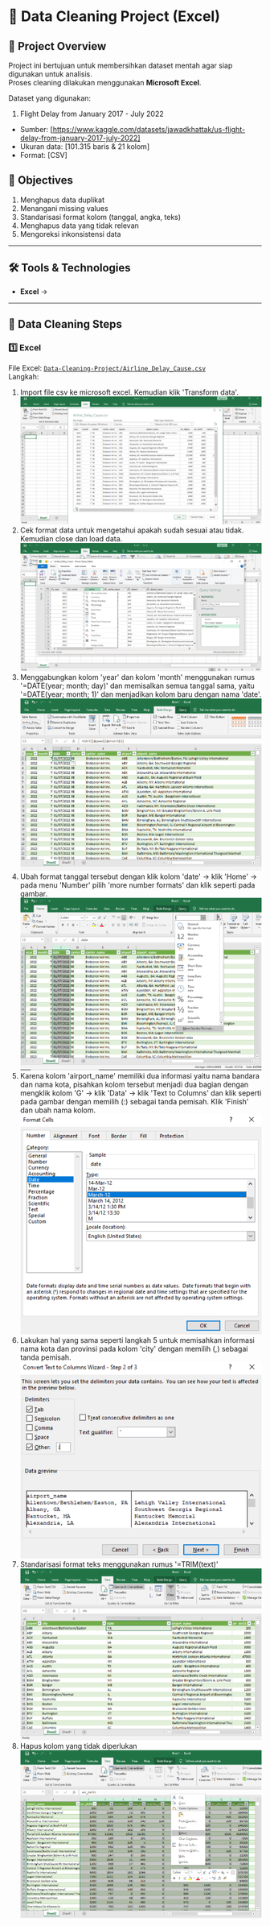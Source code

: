 # 🧹 Data Cleaning Project (Excel)

## 📌 Project Overview
Project ini bertujuan untuk membersihkan dataset mentah agar siap digunakan untuk analisis.  
Proses cleaning dilakukan menggunakan **Microsoft Excel**.

Dataset yang digunakan:
1. Flight Delay from January 2017 - July 2022
- Sumber: [https://www.kaggle.com/datasets/jawadkhattak/us-flight-delay-from-january-2017-july-2022]
- Ukuran data: [101.315 baris & 21 kolom] 
- Format: [CSV]

## 🎯 Objectives
1. Menghapus data duplikat
2. Menangani missing values
3. Standarisasi format kolom (tanggal, angka, teks)
4. Menghapus data yang tidak relevan
5. Mengoreksi inkonsistensi data

---

## 🛠 Tools & Technologies
- **Excel** → 

---

## 📂 Data Cleaning Steps

### 1️⃣ Excel
File Excel: [`Data-Cleaning-Project/Airline_Delay_Cause.csv`](Data-Cleaning-Project/Airline_Delay_Cause.csv)  
Langkah:
1. Import file csv ke microsoft excel. Kemudian klik 'Transform data'.
![langkah1](langkah1.png)
2. Cek format data untuk mengetahui apakah sudah sesuai atau tidak. Kemudian close dan load data.
![langkah2](langkah2.png)
3. Menggabungkan kolom 'year' dan kolom 'month' menggunakan rumus '=DATE(year; month; day)' dan memisalkan semua tanggal sama, yaitu '=DATE(year; month; 1)' dan menjadikan kolom baru dengan nama 'date'.
![langkah3](langkah3.png)
4. Ubah format tanggal tersebut dengan klik kolom 'date' → klik 'Home' → pada menu 'Number' pilih 'more number formats' dan klik seperti pada gambar.
![langkah4](langkah4.png)
5. Karena kolom 'airport_name' memiliki dua informasi yaitu nama bandara dan nama kota, pisahkan kolom tersebut menjadi dua bagian dengan mengklik kolom 'G' → klik 'Data' → klik 'Text to Columns' dan klik seperti pada gambar dengan memilih (:) sebagai tanda pemisah. Klik 'Finish' dan ubah nama kolom.
![langkah5](langkah5.png)
6. Lakukan hal yang sama seperti langkah 5 untuk memisahkan informasi nama kota dan provinsi pada kolom 'city' dengan memilih (,) sebagai tanda pemisah.
![langkah6](langkah6.png)
7. Standarisasi format teks menggunakan rumus '=TRIM(text)'
![langkah7](langkah7.png)
8. Hapus kolom yang tidak diperlukan
![langkah8](langkah8.png)
